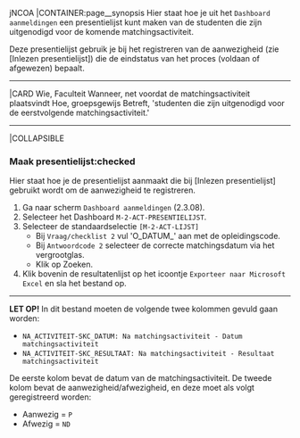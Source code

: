 jNCOA
|CONTAINER:page__synopsis
Hier staat hoe je uit het `Dashboard aanmeldingen` een presentielijst kunt maken van de studenten die zijn uitgenodigd voor de komende matchingsactiviteit.

Deze presentielijst gebruik je bij het registreren van de aanwezigheid (zie [Inlezen presentielijst]) die de eindstatus van het proces (voldaan of afgewezen) bepaalt.
_____
|CARD
Wie, Faculteit
Wanneer, net voordat de matchingsactiviteit plaatsvindt
Hoe, groepsgewijs
Betreft, 'studenten die zijn uitgenodigd voor de eerstvolgende matchingsactiviteit.'
_____
|COLLAPSIBLE
### Maak presentielijst:checked
Hier staat hoe je de presentielijst aanmaakt die bij [Inlezen presentielijst] gebruikt wordt om de aanwezigheid te registreren.

1. Ga naar scherm `Dashboard aanmeldingen` (2.3.08).
1. Selecteer het Dashboard `M-2-ACT-PRESENTIELIJST`.
1. Selecteer de standaardselectie `[M-2-ACT-LIJST]`
    - Bij `Vraag/checklist 2` vul 'O_DATUM_' aan met de opleidingscode.
    - Bij `Antwoordcode 2` selecteer de correcte matchingsdatum via het vergrootglas.
    - Klik op Zoeken.
1. Klik bovenin de resultatenlijst op het icoontje `Exporteer naar Microsoft Excel` en sla het bestand op.

---

**LET OP!** In dit bestand moeten de volgende twee kolommen gevuld gaan worden:

* `NA_ACTIVITEIT-SKC_DATUM: Na matchingsactiviteit - Datum matchingsactiviteit`
* `NA_ACTIVITEIT-SKC_RESULTAAT: Na matchingsactiviteit - Resultaat matchingsactiviteit`

De eerste kolom bevat de datum van de matchingsactiviteit. De tweede kolom bevat de aanwezigheid/afwezigheid, en deze moet als volgt geregistreerd worden:

- Aanwezig = `P`
- Afwezig = `ND`

